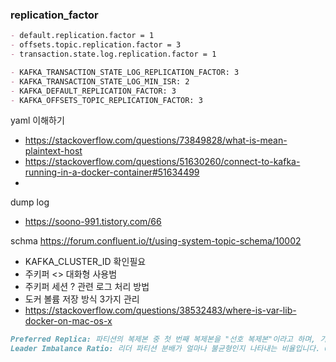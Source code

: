 
### replication_factor

```markdown
- default.replication.factor = 1
- offsets.topic.replication.factor = 3
- transaction.state.log.replication.factor = 1
```

```markdown
- KAFKA_TRANSACTION_STATE_LOG_REPLICATION_FACTOR: 3
- KAFKA_TRANSACTION_STATE_LOG_MIN_ISR: 2
- KAFKA_DEFAULT_REPLICATION_FACTOR: 3
- KAFKA_OFFSETS_TOPIC_REPLICATION_FACTOR: 3
```

yaml 이해하기
- https://stackoverflow.com/questions/73849828/what-is-mean-plaintext-host
- https://stackoverflow.com/questions/51630260/connect-to-kafka-running-in-a-docker-container#51634499
- 
dump log
- https://soono-991.tistory.com/66

schma
https://forum.confluent.io/t/using-system-topic-schema/10002

- KAFKA_CLUSTER_ID 확인필요
- 주키퍼 <> 대화형 사용범
- 주키퍼 세션 ? 관련 로그 처리 방법
- 도커 볼륨 저장 방식 3가지 관리
- https://stackoverflow.com/questions/38532483/where-is-var-lib-docker-on-mac-os-x

```markdown
Preferred Replica: 파티션의 복제본 중 첫 번째 복제본을 "선호 복제본"이라고 하며, 가능하면 이 복제본이 리더가 되도록 설정됩니다. 이 로그는 모든 리더가 선호 복제본에 맞게 배치되었음을 보여줍니다.
Leader Imbalance Ratio: 리더 파티션 분배가 얼마나 불균형인지 나타내는 비율입니다. 0.0은 완벽한 균형을 의미합니다.
```